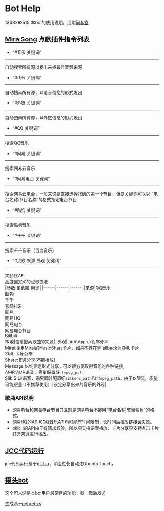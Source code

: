 # Bot Help

1348292515 本bot的使用说明，另附[问与答](https://github.com/poly000/bot_help/wikis)

## [MiraiSong](https://github.com/khjxiaogu/MiraiSongPlugin) 点歌插件指令列表  
 
* “#音乐 关键词”
-----
自动搜索所有源以找出来找最佳音频来源    


* “#语音 关键词”  
-----
自动搜索所有源，以语音信息的形式发出


* “#外链 关键词”  
-----
自动搜索所有源，以外链信息的形式发出


* “#QQ 关键词”  
-----
搜索QQ音乐


* “#网易 关键词”  
-----
搜索网易云音乐


* “#网易电台 关键词”
-----
搜索网易云电台，一般来说是直接选择找到的第一个节目，但是关键词可以以 “电台名称|节目名称”的格式指定电台节目


* “#酷狗 关键词”
-----
搜索酷狗音乐


* “#千千 关键词”
-----
搜索千千音乐（百度音乐）  


* “#点歌 来源 外观 关键词”
-----
实验性API  
高度自定义的点歌方法  
|参数|值范围|用途|
|------|------|------|
|来源|QQ音乐<br>酷狗<br>千千<br>喜马拉雅<br>网易<br>网易HQ<br>网易电台<br>网易电台节目<br>Bilibili<br>本地|设定搜索歌曲的来源|
|外观|LightApp:小程序分享<br>Mirai:采用Mirai的MusicShare卡片，如果不存在则fallback为XML卡片<br>XML:卡片分享<br>Share:普通分享(不能播放)<br>Message:以纯信息形式分享，可以很方便取得音乐的各种链接。<br>AMR:AMR语音，需要配置好`ffmpeg_path`<br>Silk:SILK语音，需要同时配置好`silkenc_path`和`ffmpeg_path`，由于tx限流，质量可能很差（不推荐使用）|设定分享出来的音乐的外观|

### 歌曲API说明
- 网易电台和网易电台节目的区别是网易电台不能用“电台名称&#124;节目名称”的格式。
- 网易HQ的API和QQ音乐API均可能有时间限制，长时间后播放链接会失效。
- bilibili的API由于有请求校验，所以只支持语音播放，卡片分享只支持点击卡片打开网页进行播放。

## [JCC代码运行](https://github.com/jie65535/mirai-console-jcc-plugin)

jcc代码运行基于[glot.io](https://glot.io/)，消息过长自动进Ubuntu Touch。

## [摸头bot](https://github.com/poly000/BotPlugin)

这个可以说是本bot用户最常用的功能，戳一戳后发送

生成基于[petpet-rs](https://github.com/poly000/petpet-rs)
